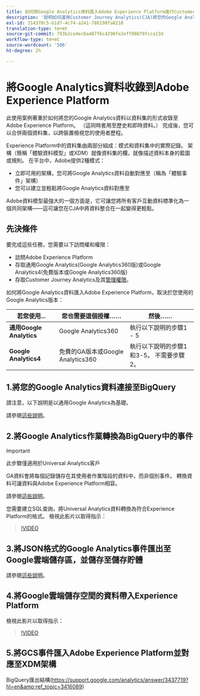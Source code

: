 ```yaml
---
title: 如何將Google Analytics資料匯入Adobe Experience Platform進行Customer Journey Analytics分析
description: '說明如何運用Customer Journey Analytics(CJA)將您的Google Analytics和Firebase資料收錄到Adobe Experience Platform。 '
exl-id: 314378c5-b1d7-4c74-a241-786198fa0218
translation-type: tm+mt
source-git-commit: 793b2ce4ec8a487f6c4290fe2eff00879fcca13d
workflow-type: tm+mt
source-wordcount: '506'
ht-degree: 2%

---
```



# 將Google Analytics資料收錄到Adobe Experience Platform

此使用案例著重於如何將您的Google Analytics資料以資料集的形式收錄至Adobe Experience Platform。 （這同時套用至歷史和即時資料。） 完成後，您可以合併兩個資料集，以跨裝置檢視您的使用者歷程。

Experience Platform中的資料集由兩部分組成：模式和資料集中的實際記錄。 架構（簡稱「體驗資料模型」或XDM）就像資料集的欄，就像描述資料本身的藍圖或規則。 在平台中，Adobe提供2種模式：

* 立即可用的架構，您可將Google Analytics資料自動對應至（稱為「體驗事件」架構）
* 您可以建立並輕鬆將Google Analytics資料對應至

Adobe資料模型最強大的一個方面是，它可讓您將所有客戶互動資料標準化為一個共同架構——這可讓您在CJA中將資料整合在一起變得更輕鬆。

## 先決條件

要完成這些任務，您需要以下訪問權和權限：

* 訪問Adobe Experience Platform
* 存取通用Google Analytics(Google Analytics360版)或Google Analytics4(免費版本或Google Analytics360版)
* 存取Customer Journey Analytics及其[管理權限](https://experienceleague.adobe.com/docs/analytics-platform/using/cja-overview/cja-overview.html?lang=zh-Hant#admin-access-permissions)。

如何將Google Analytics資料匯入Adobe Experience Platform，取決於您使用的Google Analytics版本：

| 若您使用... | 您也需要這個授權…… | 然後…… |
| --- | --- | --- |
| **通用Google Analytics** | Google Analytics360 | 執行以下說明的步驟1 - 5 |
| **Google Analytics4** | 免費的GA版本或Google Analytics360 | 執行以下說明的步驟1和3-5。 不需要步驟2。 |

## 1.將您的Google Analytics資料連接至BigQuery

請注意，以下說明是以通用Google Analytics為基礎。

請參閱[這些說明](https://support.google.com/analytics/answer/3416092?hl=en)。

## 2.將Google Analytics作業轉換為BigQuery中的事件

>[!IMPORTANT]
>
>此步驟僅適用於Universal Analytics客戶

GA資料會將每個記錄儲存在其使用者作業階段的資料中，而非個別事件。 轉換資料可讓資料與Adobe Experience Platform相容。

請參閱[這些說明](https://support.google.com/analytics/answer/3437618?hl=en)。

您需要建立SQL查詢，將Universal Analytics資料轉換為符合Experience Platform的格式。 檢視此影片以取得指示：

>[!VIDEO](https://video.tv.adobe.com/v/332634)

## 3.將JSON格式的Google Analytics事件匯出至Google雲端儲存區，並儲存至儲存貯體

請參閱[這些說明](https://support.google.com/analytics/answer/3437719?hl=en&amp;ref_topic=3416089)。

## 4.將Google雲端儲存空間的資料帶入Experience Platform

檢視此影片以取得指示：

>[!VIDEO](https://video.tv.adobe.com/v/332641)

## 5.將GCS事件匯入Adobe Experience Platform並對應至XDM架構

BigQuery匯出結構(https://support.google.com/analytics/answer/3437719?hl=en&amp;ref_topic=3416089)
